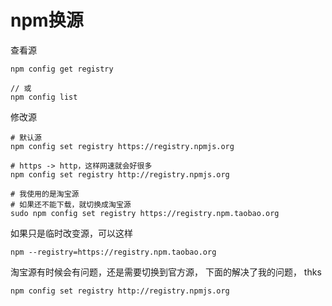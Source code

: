 # npm换源

查看源

```
npm config get registry

// 或
npm config list
```

修改源

```shell
# 默认源
npm config set registry https://registry.npmjs.org

# https -> http，这样网速就会好很多
npm config set registry http://registry.npmjs.org 

# 我使用的是淘宝源
# 如果还不能下载，就切换成淘宝源
sudo npm config set registry https://registry.npm.taobao.org
```

如果只是临时改变源，可以这样

```shell
npm --registry=https://registry.npm.taobao.org
```

淘宝源有时候会有问题，还是需要切换到官方源，
下面的解决了我的问题， thks

```shell
npm config set registry http://registry.npmjs.org
```


